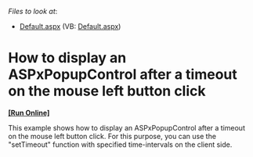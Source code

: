 <!-- default file list -->
*Files to look at*:

* [Default.aspx](./CS/WebSite/Default.aspx) (VB: [Default.aspx](./VB/WebSite/Default.aspx))
<!-- default file list end -->
# How to display an ASPxPopupControl after a timeout on the mouse left button click
<!-- run online -->
**[[Run Online]](https://codecentral.devexpress.com/e4305/)**
<!-- run online end -->


<p>This example shows how to display an ASPxPopupControl after a timeout on the mouse left button click. For this purpose, you can use the "setTimeout" function with specified time-intervals on the client side.</p>

<br/>


